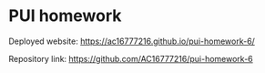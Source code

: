 # PUI homework

Deployed website: https://ac16777216.github.io/pui-homework-6/

Repository link: https://github.com/AC16777216/pui-homework-6
